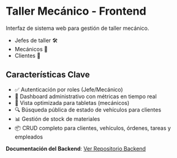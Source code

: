 # Taller Mecánico - Frontend

Interfaz de sistema web para gestión de taller mecánico.

- Jefes de taller 🛠️
- Mecánicos 🔧
- Clientes 👤

## Características Clave

- ✅ Autenticación por roles (Jefe/Mecánico)
- 🚀 Dashboard administrativo con métricas en tiempo real
- 📱 Vista optimizada para tabletas (mecánicos)
- 🔍 Búsqueda pública de estado de vehículos para clientes
- 📊 Gestión de stock de materiales
- 📦 CRUD completo para clientes, vehículos, órdenes, tareas y empleados 

**Documentación del Backend**: [Ver Repositorio Backend](https://github.com/xAd4/taller-mecanico)
